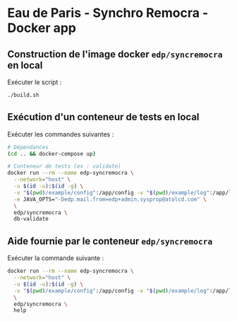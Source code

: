 # Eau de Paris - Synchro Remocra - Docker app

## Construction de l'image docker `edp/syncremocra` en local

Exécuter le script :
```sh
./build.sh
```



## Exécution d'un conteneur de tests en local

Exécuter les commandes suivantes :
```sh
# Dépendances
(cd .. && docker-compose up)

# Conteneur de tests (ex : validate)
docker run --rm --name edp-syncremocra \
  --network="host" \
  -u $(id -u):$(id -g) \
  -v "$(pwd)/example/config":/app/config -v "$(pwd)/example/log":/app/log \
  -e JAVA_OPTS="-Dedp.mail.from=edp+admin.sysprop@atolcd.com" \
  \
  edp/syncremocra \
  db-validate
```



## Aide fournie par le conteneur `edp/syncremocra`
Exécuter la commande suivante :
```sh
docker run --rm --name edp-syncremocra \
  --network="host" \
  -u $(id -u):$(id -g) \
  -v "$(pwd)/example/config":/app/config -v "$(pwd)/example/log":/app/log \
  \
  edp/syncremocra \
  help
```